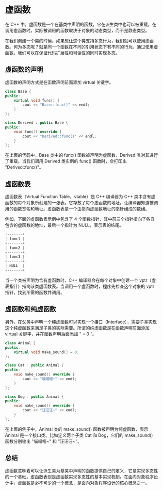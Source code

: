 # 虚函数
在 C++ 中，虚函数是一个在基类中声明的函数，它在派生类中也可以被重载。在调用虚函数时，实际被调用的函数取决于对象的动态类型，而不是静态类型。

在我们创建一个类的时候，如果想让这个类支持多态行为，我们就可以使用虚函数。何为多态呢？就是同一个函数在不同的引用状态下有不同的行为。通过使用虚函数，我们可以在保证代码扩展性和可读性的同时实现多态。

## 虚函数的声明
虚函数的声明方式是在函数声明前面添加 virtual 关键字。
```cpp
class Base {
public:
    virtual void func() {
        cout << "Base::func()" << endl;
    }
};

class Derived : public Base {
public:
    void func() override {
        cout << "Derived::func()" << endl;
    }
};
```

在上面的代码中，Base 类中的 func() 函数被声明为虚函数，Derived 类对其进行了重载。当我们调用 Derived 类实例的 func() 函数时，会打印出 "Derived::func()"。

## 虚函数表
虚函数表（Virtual Function Table，vtable）是 C++ 编译器为 C++ 类中含有虚函数的每个对象所创建的一张表。它存放了每个虚函数的地址，让编译器知道被调用的函数签名和地址。虚函数表是一个由指向虚函数地址的指针组成的数组。

例如，下面的虚函数表示例中包含了 4 个函数指针，其中前三个指针指向了各自包含的虚函数的地址，最后一个指针为 NULL，表示表的结尾。
```cpp
+-------+
| func1 |
+-------+
| func2 |
+-------+
| func3 |
+-------+
| NULL  |
+-------+
```

当一个类被声明为含有虚函数时，C++ 编译器会在每个对象中创建一个 vptr（虚表指针）指向该类虚函数表。当调用一个虚函数时，程序先检查这个对象的 vptr 指针，找到所需的函数并调用。

## 虚函数和纯虚函数
另外，在父类中声明一个纯虚函数可以实现一个接口（Interface），需要子类实现这个纯虚函数来满足子类的实际需要。所谓的纯虚函数是在函数声明前面添加 virtual 关键字，并在函数声明后面添加 " = 0 "。
```cpp
class Animal {
public:
    virtual void make_sound() = 0;
};

class Cat : public Animal {
public:
    void make_sound() override {
        cout << "喵喵喵~" << endl;
    }
};

class Dog : public Animal {
public:
    void make_sound() override {
        cout << "汪汪汪~" << endl;
    }
};
```

在上面的例子中，Animal 类的 make_sound() 函数被声明为纯虚函数，表示 Animal 是一个接口类。比如定义两个子类 Cat 和 Dog，它们的 make_sound() 函数分别输出 "喵喵喵~" 和 "汪汪汪~"。

## 总结
虚函数意味着可以让派生类为基类中声明的函数提供自己的定义，它是实现多态性的一个基础。虚函数表则是虚函数实现多态性的基本实现机制。在面向对象程序设计中，虚函数是必不可少的一个概念，是面向对象程序设计的核心概念之一。